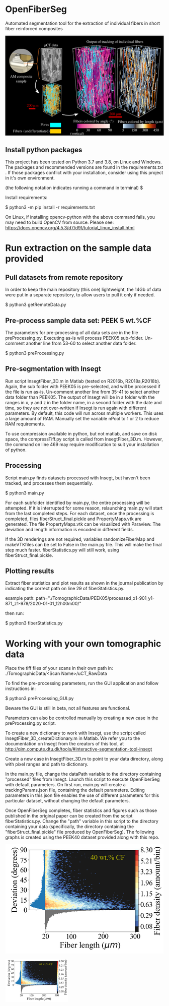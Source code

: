 # OpenFiberSeg
Automated segmentation tool for the extraction of individual fibers in short fiber reinforced composites

![Graphical abstract](graphicalAbstract.png)

## Install python packages

This project has been tested on Python 3.7 and 3.8, on Linux and Windows. The packages and recommended versions are found in the requirements.txt . If those packages conflict with your installation, consider using this project in it's own environment. 

(the following notation indicates running a command in terminal)
$ <command>

Install requirements:

$ python3 -m pip install -r requirements.txt

On Linux, if installing opencv-python with the above command fails, you may need to build OpenCV from source. Please see: https://docs.opencv.org/4.5.3/d7/d9f/tutorial_linux_install.html

# Run extraction on the sample data provided

## Pull datasets from remote repository

In order to keep the main repository (this one) lightweight, the 14Gb of data were put in a separate repository, to allow users to pull it only if needed. 

$ python3 getRemoteData.py

## Pre-process sample data set: PEEK 5 wt.%CF

The parameters for pre-processing of all data sets are in the file preProcessing.py. Executing as-is will process PEEK05 sub-folder. Un-comment another line from 53-60 to select another data folder. 

$ python3 preProcessing.py

## Pre-segmentation with Insegt

Run script InsegtFiber_3D.m in Matlab (tested on R2016b, R2018a,R2018b). Again, the sub folder with PEEK05 is pre-selected, and will be processed if the file is run as-is. Un-comment another line from 35-41 to select another data folder than PEEK05. The output of Insegt will be in a folder with the ranges in x, y and z in the folder name, in a second folder with the date and time, so they are not over-written if Insegt is run again with different parameters. By default, this code will run across multiple workers. This uses a large amount of RAM. Manually set the variable nPool to 1 or 2 to reduce RAM requirements.  

To use compression available in python, but not matlab, and save on disk space, the compressTiff.py script is called from InsegtFiber_3D.m. However, the command on line 469 may require modification to suit your installation of python. 

## Processing

Script main.py finds datasets processed with Insegt, but haven't been tracked, and processes them sequentially. 

$ python3 main.py

For each subfolder identified by main.py, the entire processing will be attempted. If it is interrupted for some reason, relaunching main.py will start from the last completed steps. For each dataset, once the processing is completed, files fiberStruct_final.pickle and PropertyMaps.vtk are generated. The file PropertyMaps.vtk can be visualized with Paraview. The deviation and length information is encoded in different fields.

If the 3D renderings are not required, variables randomizeFiberMap and makeVTKfiles can be set to False in the main.py file. This will make the final step much faster. fiberStatistics.py will still work, using fiberStruct_final.pickle. 

## Plotting results

Extract fiber statistics and plot results as shown in the journal publication by indicating the correct path on line 29 of fiberStatistics.py. 

example path:
path="./TomographicData/PEEK05/processed_x1-901_y1-871_z1-978/2020-01-01_12h00m00/"

then run:

$ python3 fiberStatistics.py

# Working with your own tomographic data

Place the tiff files of your scans in their own path in:
./TomographicData/\<Scan Name\>/uCT_RawData

To find the pre-processing parameters, run the GUI application and follow instructions in:

$ python3 preProcessing_GUI.py

Beware the GUI is still in beta, not all features are functional. 

Parameters can also be controlled manually by creating a new case in the preProcessing.py script.

To create a new dictionary to work with Insegt, use the script called InsegtFiber_3D_createDictionary.m in Matlab. We refer you to the documentation on Insegt from the creators of this tool, at http://qim.compute.dtu.dk/tools/#interactive-segmentation-tool-insegt 

Create a new case in InsegtFiber_3D.m to point to your data directory, along with pixel ranges and path to dictionary. 

In the main.py file, change the dataPath variable to the directory containing "processed" files from Insegt. Launch this script to execute OpenFiberSeg with default parameters. On first run, main.py will create a trackingParams.json file, containing the default parameters. Editing parameters in this json file enables the use of different parameters for this particular dataset, without changing the default parameters.

Once OpenFiberSeg completes, fiber statistics and figures such as those published in the original paper can be created from the script fiberStatistics.py. Change the "path" variable in this script to the directory containing your data (specifically, the directory containing the "fiberStruct_final.pickle" file produced by OpenFiberSeg). The following graphs is created using the PEEK40 dataset provided along with this repo.

![Fiber and deviation distribution, PEEK 40 wt.\%](2dHist_singleVariableHistogram_PEEK40_wide.png)

<img src="2dHist_singleVariableHistogram_PEEK40_wide.png" width="200">

